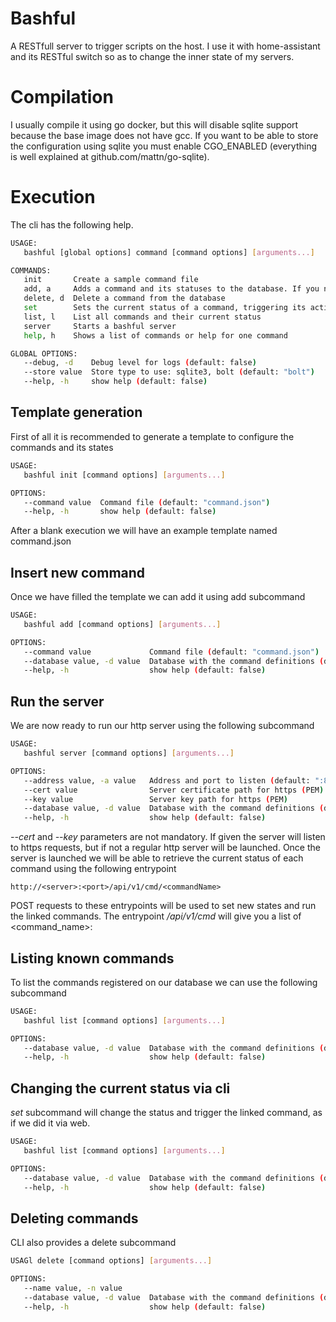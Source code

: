 # Bashful
A RESTfull server to trigger scripts on the host. I use it with home-assistant and its RESTful switch so as to change the inner state of my servers.

# Compilation
I usually compile it using go docker, but this will disable sqlite support because the base image does not have gcc. If you want to be able to store the configuration using sqlite you must enable CGO_ENABLED (everything is well explained at github.com/mattn/go-sqlite).

# Execution
The cli has the following help. 

```bash
USAGE:
   bashful [global options] command [command options] [arguments...]

COMMANDS:
   init       Create a sample command file
   add, a     Adds a command and its statuses to the database. If you need a template call init subcommand
   delete, d  Delete a command from the database
   set        Sets the current status of a command, triggering its action
   list, l    List all commands and their current status
   server     Starts a bashful server
   help, h    Shows a list of commands or help for one command

GLOBAL OPTIONS:
   --debug, -d    Debug level for logs (default: false)
   --store value  Store type to use: sqlite3, bolt (default: "bolt")
   --help, -h     show help (default: false)
```

## Template generation
First of all it is recommended to generate a template to configure the commands and its states

```sh
USAGE:
   bashful init [command options] [arguments...]

OPTIONS:
   --command value  Command file (default: "command.json")
   --help, -h       show help (default: false)
```

After a blank execution we will have an example template named command.json

## Insert new command
Once we have filled the template we can add it using add subcommand

```bash
USAGE:
   bashful add [command options] [arguments...]

OPTIONS:
   --command value             Command file (default: "command.json")
   --database value, -d value  Database with the command definitions (default: "data.db")
   --help, -h                  show help (default: false)
```

## Run the server
We are now ready to run our http server using the following subcommand

```bash
USAGE:
   bashful server [command options] [arguments...]

OPTIONS:
   --address value, -a value   Address and port to listen (default: ":8083")
   --cert value                Server certificate path for https (PEM)
   --key value                 Server key path for https (PEM)
   --database value, -d value  Database with the command definitions (default: "data.db")
   --help, -h                  show help (default: false)
```

_--cert_ and _--key_ parameters are not mandatory. If given the server will listen to https requests, but if not a regular http server will be launched.
Once the server is launched we will be able to retrieve the current status of each command using the following entrypoint
```
http://<server>:<port>/api/v1/cmd/<commandName>
```
POST requests to these entrypoints will be used to set new states and run the linked commands. 
The entrypoint _/api/v1/cmd_ will give you a list of <command_name>:<status>

## Listing known commands
To list the commands registered on our database we can use the following subcommand

```bash
USAGE:
   bashful list [command options] [arguments...]

OPTIONS:
   --database value, -d value  Database with the command definitions (default: "data.db")
   --help, -h                  show help (default: false)
```

## Changing the current status via cli
_set_ subcommand will change the status and trigger the linked command, as if we did it via web.

```bash
USAGE:
   bashful list [command options] [arguments...]

OPTIONS:
   --database value, -d value  Database with the command definitions (default: "data.db")
   --help, -h                  show help (default: false)
```

## Deleting commands
CLI also provides a delete subcommand

```bash
USAGl delete [command options] [arguments...]

OPTIONS:
   --name value, -n value      
   --database value, -d value  Database with the command definitions (default: "data.db")
   --help, -h                  show help (default: false)
```
